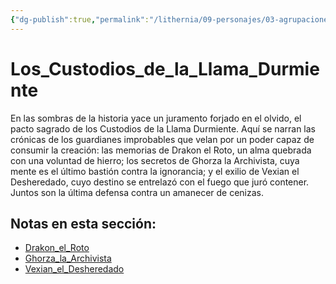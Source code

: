 ```yaml
---
{"dg-publish":true,"permalink":"/lithernia/09-personajes/03-agrupaciones/los-custodios-de-la-llama-durmiente/home/"}
---
```


# Los_Custodios_de_la_Llama_Durmiente

En las sombras de la historia yace un juramento forjado en el olvido, el pacto sagrado de los Custodios de la Llama Durmiente. Aquí se narran las crónicas de los guardianes improbables que velan por un poder capaz de consumir la creación: las memorias de Drakon el Roto, un alma quebrada con una voluntad de hierro; los secretos de Ghorza la Archivista, cuya mente es el último bastión contra la ignorancia; y el exilio de Vexian el Desheredado, cuyo destino se entrelazó con el fuego que juró contener. Juntos son la última defensa contra un amanecer de cenizas.

## Notas en esta sección:
- [Drakon_el_Roto](./Drakon_el_Roto.md)
- [Ghorza_la_Archivista](./Ghorza_la_Archivista.md)
- [Vexian_el_Desheredado](./Vexian_el_Desheredado.md)

